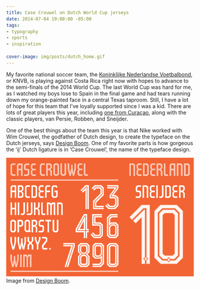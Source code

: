 ```yaml
---
title: Case Crouwel on Dutch World Cup jerseys
date: 2014-07-04 19:00:00 -05:00
tags:
- typography
- sports
- inspiration

cover-image: img/posts/dutch_home.gif
---
```


My favorite national soccer team, the [Koninklijke Nederlandse Voetbalbond](http://english.knvb.nl/), or KNVB, is playing against Costa Rica right now with hopes to advance to the semi-finals of the 2014 World Cup. The last World Cup was hard for me, as I watched my boys lose to Spain in the final game and had tears running down my orange-painted face in a central Texas taproom. Still, I have a lot of hope for this team that I’ve loyally supported since I was a kid. There are lots of great players this year, including [one from Curaçao](http://www.espnfc.com/player/113083/leroy-fer?season=2013), along with the classic players, van Persie, Robben, and Sneijder.


One of the best things about the team this year is that Nike worked with Wim Crouwel, the godfather of Dutch design, to create the typeface on the Dutch jerseys, says [Design Boom](http://www.designboom.com/design/nike-world-cup-fonts-07-01-2014/). One of my favorite parts is how gorgeous the 'ij' Dutch ligature is in ‘Case Crouwel’, the name of the typeface design.

![The letters of Case Crouwel](/static/img/posts/dutch_home.gif "The letters of case Crowel")
Image from [Design Boom](http://www.designboom.com/design/nike-world-cup-fonts-07-01-2014/).
